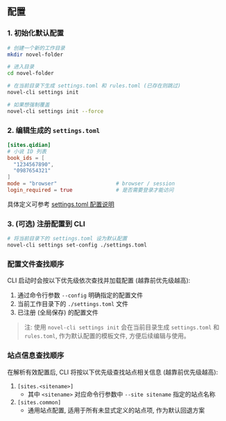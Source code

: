 ## 配置

### 1. 初始化默认配置

```bash
# 创建一个新的工作目录
mkdir novel-folder

# 进入目录
cd novel-folder

# 在当前目录下生成 settings.toml 和 rules.toml (已存在则跳过)
novel-cli settings init

# 如果想强制覆盖
novel-cli settings init --force
````

### 2. 编辑生成的 `settings.toml`

```toml
[sites.qidian]
# 小说 ID 列表
book_ids = [
  "1234567890",
  "0987654321"
]
mode = "browser"                   # browser / session
login_required = true              # 是否需要登录才能访问
```

具体定义可参考 [settings.toml 配置说明](./4-settings-schema.md)

### 3. (可选) 注册配置到 CLI

```bash
# 将当前目录下的 settings.toml 设为默认配置
novel-cli settings set-config ./settings.toml
```

### 配置文件查找顺序

CLI 启动时会按以下优先级依次查找并加载配置 (越靠前优先级越高):

1. 通过命令行参数 `--config` 明确指定的配置文件
2. 当前工作目录下的 `./settings.toml` 文件
3. 已注册 (全局保存) 的配置文件

> 注: 使用 `novel-cli settings init` 会在当前目录生成 `settings.toml` 和 `rules.toml`, 作为默认配置的模板文件, 方便后续编辑与使用。

### 站点信息查找顺序

在解析有效配置后, CLI 将按以下优先级查找站点相关信息 (越靠前优先级越高):

1. `[sites.<sitename>]`
   - 其中 `<sitename>` 对应命令行参数中 `--site sitename` 指定的站点名称
2. `[sites.common]`
   - 通用站点配置, 适用于所有未显式定义的站点项, 作为默认回退方案

